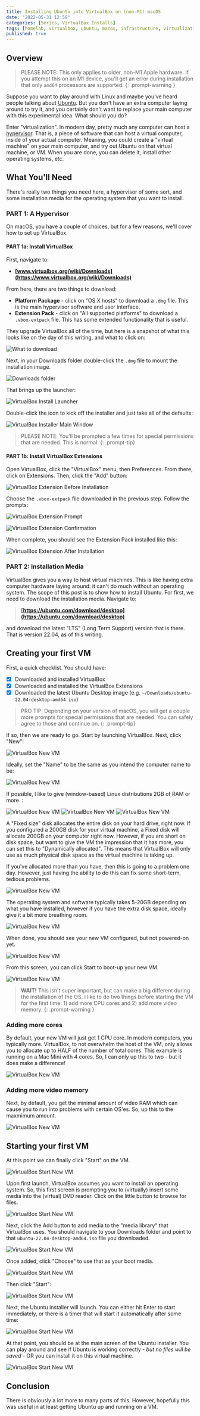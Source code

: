 ```yaml
---
title: Installing Ubuntu into VirtualBox on (non-M1) macOS
date: "2022-05-31 12:59"
categories: [Series, VirtualBox Installs]
tags: [homelab, virtualbox, ubuntu, macos, infrastructure, virtualization]
published: true
---
```

## Overview

> PLEASE NOTE: This only applies to older, non-M1 Apple hardware. If you attempt this on an M1 device, you'll get an error during installation that only `amd64` processors are supported.
{: .prompt-warning }

Suppose you want to play around with Linux and maybe you've heard people talking about [Ubuntu](https://www.ubuntu.com). But you don't have an extra computer laying around to try it, and you certainly don't want to replace your main computer with this experimental idea. What should you do?

Enter "virtualization". In modern day, pretty much any computer can host a [hypervisor](https://www.vmware.com/topics/glossary/content/hypervisor.html). That is, a piece of software that can host a virtual computer, inside of your actual computer. Meaning, you could create a "virtual machine" on your main computer, and try out Ubuntu on that virtual machine, or VM. When you are done, you can delete it, install other operating systems, etc.

## What You'll Need

There's really two things you need here, a hypervisor of some sort, and some installation media for the operating system that you want to install.

### PART 1: A Hypervisor

On macOS, you have a couple of choices, but for a few reasons, we'll cover how to set up VirtualBox.

#### PART 1a: Install VirtualBox

First, navigate to:

- **[www.virtualbox.org/wiki/Downloads](https://www.virtualbox.org/wiki/Downloads)**

From here, there are two things to download:

- **Platform Package** - click on "OS X hosts" to download a `.dmg` file. This is the main hypervisor software and user interface.
- **Extension Pack** - click on "All supported platforms" to download a `.vbox-extpack` file. This has some extended functionality that is useful.

They upgrade VirtualBox all of the time, but here is a snapshot of what this looks like on the day of this writing, and what to click on:

![What to download](/assets/img/virtualbox-ubuntu-macos-non-m1/virtualbox-what-to-download.png)

Next, in your Downloads folder double-click the `.dmg` file to mount the installation image.

![Downloads folder](/assets/img/virtualbox-ubuntu-macos-non-m1/virtualbox-downloads.png)

That brings up the launcher:

![VirtualBox Install Launcher](/assets/img/virtualbox-ubuntu-macos-non-m1/virtualbox-installer.png)

Double-click the icon to kick off the installer and just take all of the defaults:

![VirtualBox Installer Main Window](/assets/img/virtualbox-ubuntu-macos-non-m1/virtualbox-installer-main-window.png)

> PLEASE NOTE: You'll be prompted a few times for special permissions that are needed. This is normal.
{: .prompt-tip}

#### PART 1b: Install VirtualBox Extensions

Open VirtualBox, click the "VirtualBox" menu, then Preferences. From there, click on Extensions. Then, click the "Add" button:

![VirtualBox Extension Before Installation](/assets/img/virtualbox-ubuntu-macos-non-m1/virtualbox-ext-click-add.png)

Choose the `.vbox-extpack` file downloaded in the previous step. Follow the prompts:

![VirtualBox Extension Prompt](/assets/img/virtualbox-ubuntu-macos-non-m1/virtualbox-ext-install-prompt.png)

![VirtualBox Extension Confirmation](/assets/img/virtualbox-ubuntu-macos-non-m1/virtualbox-ext-install-confirmed.png)

When complete, you should see the Extension Pack installed like this:

![VirtualBox Extension After Installation](/assets/img/virtualbox-ubuntu-macos-non-m1/virtualbox-ext-after.png)

### PART 2: Installation Media

VirtualBox gives you a way to host virtual machines. This is like having extra computer hardware laying around: it can't do much without an operating system. The scope of this post is to show how to install Ubuntu. For first, we need to download the installation media. Navigate to:

> **[https://ubuntu.com/download/desktop](https://ubuntu.com/download/desktop)**

and download the latest "LTS" (Long Term Support) version that is there. That is version 22.04, as of this writing. 

## Creating your first VM

First, a quick checklist. You should have:

- [X] Downloaded and installed VirtualBox
- [X] Downloaded and installed the VirtualBox Extensions
- [X] Downloaded the latest Ubuntu Desktop image (e.g. `~/Downloads/ubuntu-22.04-desktop-amd64.iso`)

> PRO TIP: Depending on your version of macOS, you will get a couple more prompts for special permissions that are needed. You can safely agree to those and continue on.
{: .prompt-tip}

If so, then we are ready to go. Start by launching VirtualBox. Next, click "New":

![VirtualBox New VM](/assets/img/virtualbox-ubuntu-macos-non-m1/virtualbox-vm-new1.png)

Ideally, set the "Name" to be the same as you intend the computer name to be:

![VirtualBox New VM](/assets/img/virtualbox-ubuntu-macos-non-m1/virtualbox-vm-new2.png)

If possible, I like to give (window-based) Linux distributions 2GB of RAM or more  :

![VirtualBox New VM](/assets/img/virtualbox-ubuntu-macos-non-m1/virtualbox-vm-new3.png)
![VirtualBox New VM](/assets/img/virtualbox-ubuntu-macos-non-m1/virtualbox-vm-new4.png)
![VirtualBox New VM](/assets/img/virtualbox-ubuntu-macos-non-m1/virtualbox-vm-new5.png)

A "Fixed size" disk allocates the entire disk on your hard drive, right now. If you configured a 200GB disk for your virtual machine, a Fixed disk will allocate 200GB on your computer right now. However, if you are short on disk space, but want to give the VM the impression that it has more, you can set this to "Dynamically allocated". This means that VirtualBox will only use as much physical disk space as the virtual machine is taking up. 

If you've allocated more than you have, then this is going to a problem one day. However, just having the ability to do this can fix some short-term, tedious problems.

![VirtualBox New VM](/assets/img/virtualbox-ubuntu-macos-non-m1/virtualbox-vm-new6.png)

The operating system and software typically takes 5-20GB depending on what you have installed, however if you have the extra disk space, ideally give it a bit more breathing room.

![VirtualBox New VM](/assets/img/virtualbox-ubuntu-macos-non-m1/virtualbox-vm-new7.png)

When done, you should see your new VM configured, but not powered-on yet.

![VirtualBox New VM](/assets/img/virtualbox-ubuntu-macos-non-m1/virtualbox-vm-new8.png)

From this screen, you can click Start to boot-up your new VM.

![VirtualBox New VM](/assets/img/virtualbox-ubuntu-macos-non-m1/virtualbox-vm-new9.png)

> **WAIT!** This isn't super important, but can make a big different during the installation of the OS. I like to do two things before starting the VM for the first time: 1) add more CPU cores and 2) add more video memory.
{: .prompt-warning }

### Adding more cores

By default, your new VM will just get 1 CPU core. In modern computers, you typically more. VirtualBox, to not overwhelm the host of the VM, only allows you to allocate up to HALF of the number of total cores. This example is running on a Mac Mini with 4 cores. So, I can only up this to two - but it does make a difference!

![VirtualBox New VM](/assets/img/virtualbox-ubuntu-macos-non-m1/virtualbox-vm-new10.png)

### Adding more video memory

Next, by default, you get the minimal amount of video RAM which can cause you to run into problems with certain OS'es. So, up this to the maxmimum amount.

![VirtualBox New VM](/assets/img/virtualbox-ubuntu-macos-non-m1/virtualbox-vm-new11.png)

## Starting your first VM

At this point we can finally click "Start" on the VM.

![VirtualBox Start New VM](/assets/img/virtualbox-ubuntu-macos-non-m1/virtualbox-vm-new9.png)

Upon first launch, VirtualBox assumes you want to install an operating system. So, this first screen is prompting you to (virtually) insert some media into the (virtual) DVD reader. Click on the little button to browse for files.

![VirtualBox Start New VM](/assets/img/virtualbox-ubuntu-macos-non-m1/virtualbox-vm-start1.png)

Next, click the Add button to add media to the "media library" that VirtualBox uses. You should navigate to your Downloads folder and point to that `ubuntu-22.04-desktop-amd64.iso` file you downloaded.

![VirtualBox Start New VM](/assets/img/virtualbox-ubuntu-macos-non-m1/virtualbox-vm-start2.png)

Once added, click "Choose" to use that as your boot media.

![VirtualBox Start New VM](/assets/img/virtualbox-ubuntu-macos-non-m1/virtualbox-vm-start3.png)

Then click "Start":

![VirtualBox Start New VM](/assets/img/virtualbox-ubuntu-macos-non-m1/virtualbox-vm-start4.png)

Next, the Ubuntu installer will launch. You can either hit <keyb>Enter</keyb> to start immediately, or there is a timer that will start it automatically after some time:

![VirtualBox Start New VM](/assets/img/virtualbox-ubuntu-macos-non-m1/virtualbox-vm-start5.png)

At that point, you should be at the main screen of the Ubuntu installer. You can play around and see if Ubuntu is working correctly - *but no files will be saved* - OR you can install it on this virtual machine.

![VirtualBox Start New VM](/assets/img/virtualbox-ubuntu-macos-non-m1/virtualbox-vm-start6.png)

## Conclusion

There is obviously a lot more to many parts of this. However, hopefully this was useful in at least getting Ubuntu up and running on a VM.
